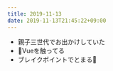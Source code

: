 ```yaml
---
title: 2019-11-13
date: 2019-11-13T21:45:22+09:00
---
```


- 親子三世代でお出かけしていた
- Vueを触ってる
- ブレイクポイントでとまる🤣

